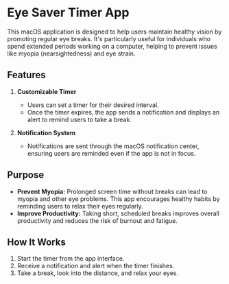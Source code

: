 # Eye Saver Timer App

This macOS application is designed to help users maintain healthy vision by promoting regular eye breaks. It's particularly useful for individuals who spend extended periods working on a computer, helping to prevent issues like myopia (nearsightedness) and eye strain.

## Features

1. **Customizable Timer**
   - Users can set a timer for their desired interval.
   - Once the timer expires, the app sends a notification and displays an alert to remind users to take a break.

2. **Notification System**
   - Notifications are sent through the macOS notification center, ensuring users are reminded even if the app is not in focus.

## Purpose

- **Prevent Myopia:** Prolonged screen time without breaks can lead to myopia and other eye problems. This app encourages healthy habits by reminding users to relax their eyes regularly.
- **Improve Productivity:** Taking short, scheduled breaks improves overall productivity and reduces the risk of burnout and fatigue.

## How It Works

1. Start the timer from the app interface.
2. Receive a notification and alert when the timer finishes.
3. Take a break, look into the distance, and relax your eyes.
